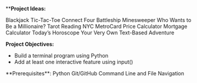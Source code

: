 ****Project Ideas:**

Blackjack
Tic-Tac-Toe
Connect Four
Battleship
Minesweeper
Who Wants to Be a Millionaire?
Tarot Reading
NYC MetroCard Price Calculator
Mortgage Calculator
Today’s Horoscope
Your Very Own Text-Based Adventure

**Project Objectives:**
<ul>
<li>Build a terminal program using Python</li>
<li>Add at least one interactive feature using input()</li>
<liUse Git version control</li>
<liUse the command line and file navigation</li>
<liWrite a technical blog post on the </li>
</ul>
**Prerequisites**:
Python
Git/GitHub
Command Line and File Navigation
